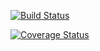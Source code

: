 [![Build Status](https://travis-ci.org/clairey95/cs207test.svg?branch=master)](https://travis-ci.org/clairey95/cs207test.svg?branch=master)

[![Coverage Status](https://codecov.io/gh/clairey95/cs207test/branch/master/graph/badge.svg)](https://codecov.io/gh/clairey95/cs207test)
